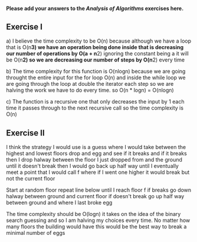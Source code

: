 #### Please add your answers to the **_Analysis of Algorithms_** exercises here.

## Exercise I

a) I believe the time complexity to be O(n) because although we have a loop that is O(n**3) we have an operation being done inside that is
decreasing our number of operations by O(a + n**2) ignoring the constant being a it will be O(n**2) so we are decreasing our number of steps by
O(n**2) every time

b) The time complexity for this function is O(nlogn) because we are going throught the entire input for the for loop O(n) and inside the while loop
we are going through the loop at double the iterator each step so we are halving the work we have to do every time. so O(n \* logn) = O(nlogn)

c) The function is a recursive one that only decreases the input by 1 each time it passes through to the next recursive call so the time complexity is
O(n)

## Exercise II

I think the strategy I would use is a guess where I would take between the highest and lowest floors drop and egg and see if it breaks and if it breaks
then I drop halway between the floor I just dropped from and the ground until it doesn't break then I would go back up half way until I eventually meet
a point that I would call f where if I went one higher it would break but not the current floor

Start at random floor
repeat line below until I reach floor f
if breaks go down halway between ground and current floor
if doesn't break go up half way between ground and where I last broke egg

The time complexity should be O(logn) it takes on the idea of the binary search guessing and so I am halving my choices every time. No matter how
many floors the building would have this would be the best way to break a minimal number of eggs
